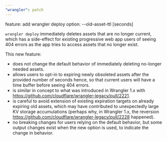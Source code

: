 ```yaml
---
"wrangler": patch
---
```


feature: add wrangler deploy option: --old-asset-ttl [seconds]

`wrangler deploy` immediately deletes assets that are no longer current, which has a side-effect for existing progressive web app users of seeing 404 errors as the app tries to access assets that no longer exist.

This new feature:

- does not change the default behavior of immediately deleting no-longer needed assets.
- allows users to opt-in to expiring newly obsoleted assets after the provided number of seconds hence, so that current users will have a time buffer before seeing 404 errors.
- is similar in concept to what was introduced in Wrangler 1.x with https://github.com/cloudflare/wrangler-legacy/pull/2221.
- is careful to avoid extension of existing expiration targets on already expiring old assets, which may have contributed to unexpectedly large KV storage accumulations (perhaps why, in Wrangler 1.x, the reversion https://github.com/cloudflare/wrangler-legacy/pull/2228 happened).
- no breaking changes for users relying on the default behavior, but some output changes exist when the new option is used, to indicate the change in behavior.
